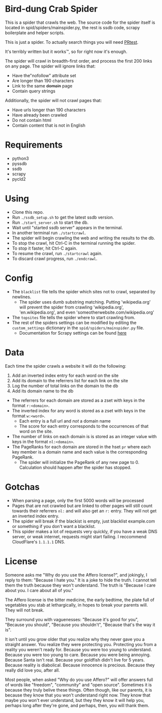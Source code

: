 # Bird-dung Crab Spider
This is a spider that crawls the web. The source code for the spider itself is
located in spid/spiders/mainspider.py, the rest is ssdb code, scrapy
boilerplate and helper scripts.

This is just a spider. To actually search things you will need [PRtest](https://github.com/araknast/prtest).

It's terribly written but it works™, so for right now it's enough.

The spider will crawl in breadth-first order, and process the first 200 links
on any page. The spider will ignore links that:
- Have the"nofollow" attribute set
- Are longer than 190 characters
- Link to the same ~~domain~~ page
- Contain query strings

Additionally, the spider will not crawl pages that:
- Have urls longer than 190 characters
- Have already been crawled
- Do not contain html
- Contain content that is not in English

# Requirements
- python3
- pyssdb
- ssdb
- scrapy
- pycld2

# Using
- Clone this repo.
- Run `./ssdb_setup.sh` to get the latest ssdb version.
- Run `./start_server.sh` to start the db.
- Wait until "started ssdb server" appears in the terminal.
- In another terminal run `./startcrawl`.
- The spider will begin crawling the web and writing the results to the db.
- To stop the crawl, hit Ctrl-C in the terminal running the spider.
- To stop it faster, hit Ctrl-C again.
- To resume the crawl, run `./startcrawl` again.
- To discard crawl progress, run `./endcrawl`.

# Config
- The `blacklist` file tells the spider which sites not to crawl, separated by newlines.
    - The spider uses dumb substring matching. Putting 'wikipedia.org' will
      prevent the spider from crawling 'wikipedia.org', 'en.wikipedia.org', and
      even 'someotherwebsite.com/wikipedia.org'
- The `topsites` file tells the spider where to start crawling from.
- The rest of the spiders settings can be modified by editing the
  `custom_settings` dictionary in the `spid/spiders/mainspider.py` file.
    - Documentation for Scrapy settings can be found [here](https://docs.scrapy.org/en/latest/topics/settings.html)

# Data
Each time the spider crawls a website it will do the following:
1. Add an inverted index entry for each word on the site
2. Add its domain to the referrers list for each link on the site
3. Log the number of total links on the domain to the db
4. Add its domain name to the db

- The referrers for each domain are stored as a zset with keys in the format
  `r:<domain>`.
- The inverted index for any word is stored as a zset with keys in the format
  `w:<word>`.
    - Each entry is a full url and *not* a domain name
    - The score for each entry corresponds to the occurrences of that word on
      the site.
- The number of links on each domain is is stored as an integer value with
  keys in the format `nl:<domain>`.
- The PageRanks for each domain are stored in the hset `pr` where each key
  member is a domain name and each value is the corresponding PageRank.
    - The spider will initialize the PageRank of any new page to 0. Calculation
      should happen after the spider has stopped.

# Gotchas
- When parsing a page, only the first 5000  words will be processed
- Pages that are not crawled but are linked to other pages will still count
  towards their referrers `nl:` and will also get an `r:` entry. They will not
  get an inverted index entry.
- The spider will break if the blackist is empty, just blacklist example.com or
something if you don't want a blacklist.
- This spider makes a lot of requests very quickly, if you have a weak
  DNS server, or weak internet, requests might start failing.  I reccommend
CloudFlare's `1.1.1.1` DNS.

# License
Someone asks me "Why do you use the Affero license?", and jokingly, I reply to
them: "Because I hate you." It is a joke to hide the truth. I cannot tell them
the truth because they won't understand. The truth is "Because I care about
you. I care about all of you."

The Affero license is the bitter medicine, the early bedtime, the plate full of
vegetables you stab at lethargically, in hopes to break your parents will. They
will not break.

They surround you with vaguenesses: "Because it's good for you", "Because you
should", "Because you shouldn't", "Because that's the way it is". 

It isn't until you grow older that you realize why they never gave you a
straight answer. You realize they were protecting you. Protecting you from a
reality you weren't ready for. Because you were too young to understand.
Because you were too young to care. Because you were being annoying. Because
Santa isn't real. Because your goldfish didn't live for 5 years. Because
reality is diabolical. Because innocence is precious. Because they really did
love you, after all.

Most people, when asked "Why do you use Affero?" will offer answers full
of words like "freedom", "community" and "open source". Sometimes it is because
they truly belive these things. Often though, like our parents, it is because
they know that you won't understand right now. They know that maybe you won't
ever understand, but they they know it will help you, perhaps long after
they're gone, and perhaps, then, you will thank them.
